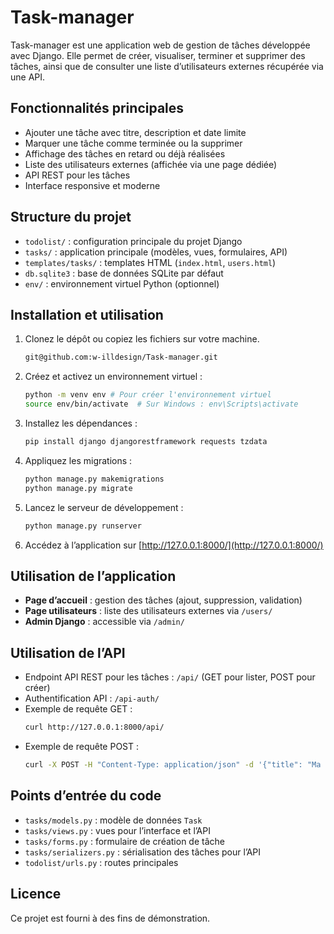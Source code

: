 # Task-manager

Task-manager est une application web de gestion de tâches développée avec Django. Elle permet de créer, visualiser, terminer et supprimer des tâches, ainsi que de consulter une liste d’utilisateurs externes récupérée via une API.

## Fonctionnalités principales

- Ajouter une tâche avec titre, description et date limite
- Marquer une tâche comme terminée ou la supprimer
- Affichage des tâches en retard ou déjà réalisées
- Liste des utilisateurs externes (affichée via une page dédiée)
- API REST pour les tâches
- Interface responsive et moderne


## Structure du projet

- `todolist/` : configuration principale du projet Django
- `tasks/` : application principale (modèles, vues, formulaires, API)
- `templates/tasks/` : templates HTML (`index.html`, `users.html`)
- `db.sqlite3` : base de données SQLite par défaut
- `env/` : environnement virtuel Python (optionnel)

## Installation et utilisation

1. Clonez le dépôt ou copiez les fichiers sur votre machine.
   ```bash
   git@github.com:w-illdesign/Task-manager.git
   ```
2. Créez et activez un environnement virtuel :
   ```bash
   python -m venv env # Pour créer l'environnement virtuel
   source env/bin/activate  # Sur Windows : env\Scripts\activate
   ```
3. Installez les dépendances :
   ```bash
   pip install django djangorestframework requests tzdata
   ```
4. Appliquez les migrations :
   ```bash
   python manage.py makemigrations
   python manage.py migrate
   ```
5. Lancez le serveur de développement :
   ```bash
   python manage.py runserver
   ```
6. Accédez à l’application sur [http://127.0.0.1:8000/](http://127.0.0.1:8000/)

## Utilisation de l’application

- **Page d’accueil** : gestion des tâches (ajout, suppression, validation)
- **Page utilisateurs** : liste des utilisateurs externes via `/users/`
- **Admin Django** : accessible via `/admin/`

## Utilisation de l’API

- Endpoint API REST pour les tâches : `/api/` (GET pour lister, POST pour créer)
- Authentification API : `/api-auth/`
- Exemple de requête GET :
  ```bash
  curl http://127.0.0.1:8000/api/
  ```
- Exemple de requête POST :
  ```bash
  curl -X POST -H "Content-Type: application/json" -d '{"title": "Ma tâche", "description": "Détails", "deadline": "2025-10-20T12:00:00Z"}' http://127.0.0.1:8000/api/
  ```

## Points d’entrée du code

- `tasks/models.py` : modèle de données `Task`
- `tasks/views.py` : vues pour l’interface et l’API
- `tasks/forms.py` : formulaire de création de tâche
- `tasks/serializers.py` : sérialisation des tâches pour l’API
- `todolist/urls.py` : routes principales

## Licence

Ce projet est fourni à des fins de démonstration.
